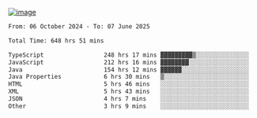 
[![image](https://github.com/user-attachments/assets/3e37fcfd-5657-4b9d-95f6-80b564699e3f)](https://ayushmaurya.vercel.app)

<!--START_SECTION:waka-->

```txt
From: 06 October 2024 - To: 07 June 2025

Total Time: 648 hrs 51 mins

TypeScript                 248 hrs 17 mins ▓▓▓▓▓▓▓▓▓▒░░░░░░░░░░░░░░░   38.08 %
JavaScript                 212 hrs 16 mins ▓▓▓▓▓▓▓▓░░░░░░░░░░░░░░░░░   32.56 %
Java                       154 hrs 12 mins ▓▓▓▓▓▓░░░░░░░░░░░░░░░░░░░   23.65 %
Java Properties            6 hrs 30 mins   ▒░░░░░░░░░░░░░░░░░░░░░░░░   01.00 %
HTML                       5 hrs 46 mins   ░░░░░░░░░░░░░░░░░░░░░░░░░   00.89 %
XML                        5 hrs 43 mins   ░░░░░░░░░░░░░░░░░░░░░░░░░   00.88 %
JSON                       4 hrs 7 mins    ░░░░░░░░░░░░░░░░░░░░░░░░░   00.63 %
Other                      3 hrs 9 mins    ░░░░░░░░░░░░░░░░░░░░░░░░░   00.49 %
```

<!--END_SECTION:waka-->

<!--
**the-t3ch-wizard/the-t3ch-wizard** is a ✨ _special_ ✨ repository because its `README.md` (this file) appears on your GitHub profile.

Here are some ideas to get you started:

- 🔭 I’m currently working on ...
- 🌱 I’m currently learning ...
- 👯 I’m looking to collaborate on ...
- 🤔 I’m looking for help with ...
- 💬 Ask me about ...
- 📫 How to reach me: ...
- 😄 Pronouns: ...
- ⚡ Fun fact: ...
-->
